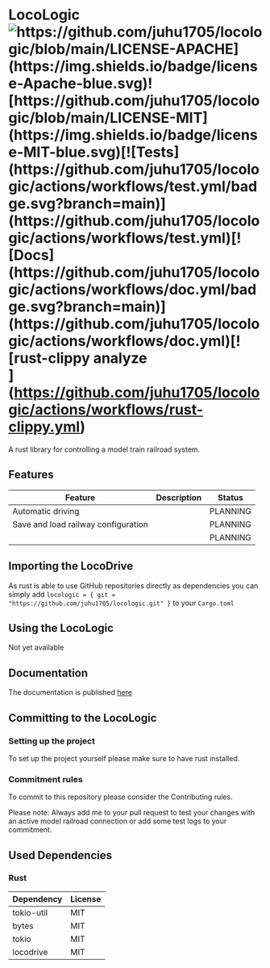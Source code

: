 # LocoLogic ![https://github.com/juhu1705/locologic/blob/main/LICENSE-APACHE](https://img.shields.io/badge/license-Apache-blue.svg)![https://github.com/juhu1705/locologic/blob/main/LICENSE-MIT](https://img.shields.io/badge/license-MIT-blue.svg)[![Tests](https://github.com/juhu1705/locologic/actions/workflows/test.yml/badge.svg?branch=main)](https://github.com/juhu1705/locologic/actions/workflows/test.yml)[![Docs](https://github.com/juhu1705/locologic/actions/workflows/doc.yml/badge.svg?branch=main)](https://github.com/juhu1705/locologic/actions/workflows/doc.yml)[![rust-clippy analyze](https://github.com/juhu1705/locologic/actions/workflows/rust-clippy.yml/badge.svg)](https://github.com/juhu1705/locologic/actions/workflows/rust-clippy.yml)

A rust library for controlling a model train railroad system.

## Features
| Feature                             | Description | Status   |
|-------------------------------------|-------------|----------|
| Automatic driving                   |             | PLANNING |
| Save and load railway configuration |             | PLANNING |
|                                     |             | PLANNING |

## Importing the LocoDrive

As rust is able to use GitHub repositories directly as dependencies you can simply add 
`locologic = { git = "https://github.com/juhu1705/locologic.git" }` to your `Cargo.toml`

## Using the LocoLogic

Not yet available

## Documentation

The documentation is published [here](https://juhu1705.github.io/locologic/doc/locologic)

## Committing to the LocoLogic

### Setting up the project

To set up the project yourself please make sure to have rust installed.

### Commitment rules

To commit to this repository please consider the Contributing rules.

Please note: Always add me to your pull request to test your changes with an active model railroad connection 
or add some test logs to your commitment.

## Used Dependencies

### Rust

| Dependency | License |
|------------|---------|
| tokio-util | MIT     |
| bytes      | MIT     |
| tokio      | MIT     |
| locodrive  | MIT     |
